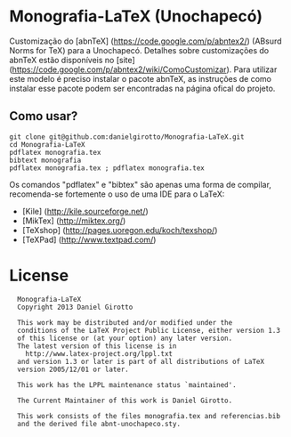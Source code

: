 Monografia-LaTeX (Unochapecó)
=============================

Customização do [abnTeX] (https://code.google.com/p/abntex2/) (ABsurd Norms for TeX) para a Unochapecó. Detalhes
sobre customizações do abnTeX estão disponíveis no [site] (https://code.google.com/p/abntex2/wiki/ComoCustomizar).
Para utilizar este modelo é preciso instalar o pacote abnTeX, as instruções de como instalar esse pacote podem ser
encontradas na página ofical do projeto.

## Como usar?
```
git clone git@github.com:danielgirotto/Monografia-LaTeX.git 
cd Monografia-LaTeX
pdflatex monografia.tex
bibtext monografia
pdflatex monografia.tex ; pdflatex monografia.tex
```

Os comandos "pdflatex" e "bibtex" são apenas uma forma de compilar, recomenda-se fortemente o uso de uma
IDE para o LaTeX:
 - [Kile] (http://kile.sourceforge.net/)
 - [MikTex] (http://miktex.org/)
 - [TeXshop] (http://pages.uoregon.edu/koch/texshop/)
 - [TeXPad] (http://www.textpad.com/)

License
=======
      Monografia-LaTeX
      Copyright 2013 Daniel Girotto
      
      This work may be distributed and/or modified under the
      conditions of the LaTeX Project Public License, either version 1.3
      of this license or (at your option) any later version.
      The latest version of this license is in
        http://www.latex-project.org/lppl.txt
      and version 1.3 or later is part of all distributions of LaTeX
      version 2005/12/01 or later.
      
      This work has the LPPL maintenance status `maintained'.
      
      The Current Maintainer of this work is Daniel Girotto.
      
      This work consists of the files monografia.tex and referencias.bib
      and the derived file abnt-unochapeco.sty.
